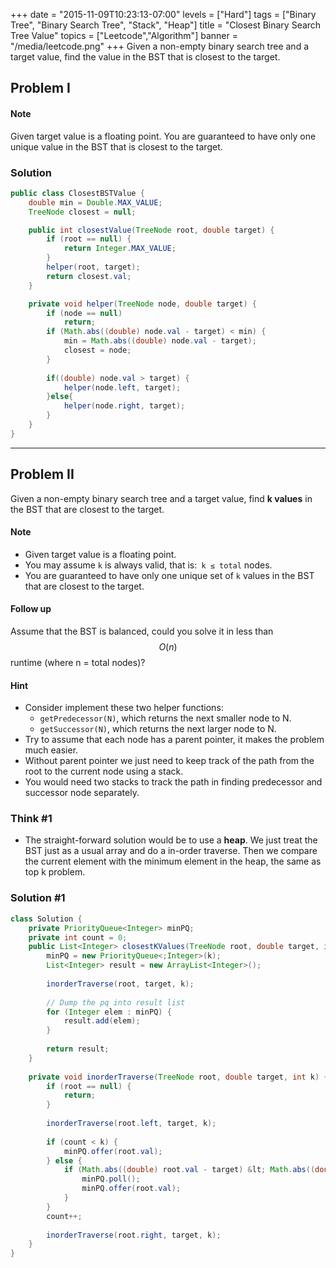 +++
date = "2015-11-09T10:23:13-07:00"
levels = ["Hard"]
tags = ["Binary Tree", "Binary Search Tree", "Stack", "Heap"]
title = "Closest Binary Search Tree Value"
topics = ["Leetcode","Algorithm"]
banner = "/media/leetcode.png"
+++
Given a non-empty binary search tree and a target value, find the value in the BST that is closest to the target.
<!--more-->
## Problem I

#### Note
Given target value is a floating point.
You are guaranteed to have only one unique value in the BST that is closest to the target.

### Solution
```java
public class ClosestBSTValue {
	double min = Double.MAX_VALUE;
	TreeNode closest = null;

	public int closestValue(TreeNode root, double target) {
		if (root == null) {
            return Integer.MAX_VALUE;
        }
		helper(root, target);
		return closest.val;
	}

	private void helper(TreeNode node, double target) {
		if (node == null)
			return;
		if (Math.abs((double) node.val - target) < min) {
			min = Math.abs((double) node.val - target);
			closest = node;
		}
		
		if((double) node.val > target) {
			helper(node.left, target);
		}else{
			helper(node.right, target);
		}
	}
}
```
---
## Problem II
Given a non-empty binary search tree and a target value, find **k values** in the BST that are closest to the target.

#### Note 
- Given target value is a floating point.
- You may assume `k` is always valid, that is:` k ≤ total` nodes.
- You are guaranteed to have only one unique set of `k` values in the BST that are closest to the target.

#### Follow up
Assume that the BST is balanced, could you solve it in less than $$O(n)$$ runtime (where n = total nodes)?

#### Hint
- Consider implement these two helper functions:
    - `getPredecessor(N)`, which returns the next smaller node to N.
    - `getSuccessor(N)`, which returns the next larger node to N.
- Try to assume that each node has a parent pointer, it makes the problem much easier.
- Without parent pointer we just need to keep track of the path from the root to the current node using a stack.
- You would need two stacks to track the path in finding predecessor and successor node separately.


### Think #1
- The straight-forward solution would be to use a **heap**. We just treat the BST just as a usual array and do a in-order traverse. Then we compare the current element with the minimum element in the heap, the same as top k problem.

### Solution #1
```java
class Solution {
    private PriorityQueue<Integer> minPQ;
    private int count = 0;
    public List<Integer> closestKValues(TreeNode root, double target, int k) {
        minPQ = new PriorityQueue<;Integer>(k);
        List<Integer> result = new ArrayList<Integer>();
         
        inorderTraverse(root, target, k);
         
        // Dump the pq into result list
        for (Integer elem : minPQ) {
            result.add(elem);
        }
         
        return result;
    }
     
    private void inorderTraverse(TreeNode root, double target, int k) {
        if (root == null) {
            return;
        }
         
        inorderTraverse(root.left, target, k);
         
        if (count < k) {
            minPQ.offer(root.val);
        } else {
            if (Math.abs((double) root.val - target) &lt; Math.abs((double) minPQ.peek() - target)) {
                minPQ.poll();
                minPQ.offer(root.val);
            }
        }
        count++;
         
        inorderTraverse(root.right, target, k);
    }
}
```
